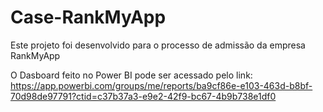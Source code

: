 # Case-RankMyApp

Este projeto foi desenvolvido para o processo de admissão da empresa RankMyApp

O Dasboard feito no Power BI pode ser acessado pelo link:
https://app.powerbi.com/groups/me/reports/ba9cf86e-e103-463d-b8bf-70d98de97791?ctid=c37b37a3-e9e2-42f9-bc67-4b9b738e1df0
